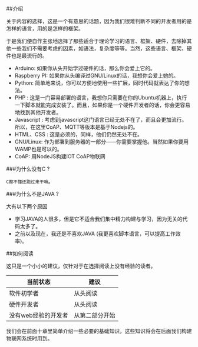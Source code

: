 ##介绍

关于内容的选择，这是一个有意思的话题，因为我们很难判断不同的开发者用的是怎样的语言，用的是怎样的框架。

于是我们便自作主张地选择了那些适合于理论学习的语言、框架、硬件，去除掉其他一些我们不需要考虑的因素，如语法，复杂度等等。当然，这些语言、框架、硬件也是最流行的。

- Arduino: 如果你从头开始学过硬件的话，那么你会爱上它的。
- Raspberry PI: 如果你从头编译过GNU/Linux的话，我想你会爱上她的。
- Python: 简单地来说，你可以方便地使用一些扩展，同时代码就表达了你的想法。
- PHP : 这是一门容易部署的语言，我想你只需要在你的Ubuntu机器上，执行一下脚本就能完成安装了。而且，如果你是一个硬件开发者的话，你会更容易地找到其他开发者。
- Javascript : 考虑到javascript这门语言已经无处不在了，而且会更加流行。所以，在这里CoAP、MQTT等版本是基于Nodejs的。
- HTML、CSS : 这是必须的，同样，他们仍然无处不在。
- GNU/Linux: 作为部署到服务器的一部分——你需要掌握他。当然如果你要用WAMP也是可以的。
- CoAP: 用NodeJS构建IOT CoAP物联网

###为什么没有C ?

``C都不懂还跑过来干嘛``。

###为什么不是JAVA ?

大有以下两个原因

- 学习JAVA的人很多，但是它不适合我们集中精力构建与学习，因为无关的代码太多了。
- 之前以及现在，我还是不喜欢JAVA (我更喜欢脚本语言，可以提高工作效率)。

##如何阅读

这只是一个小小的建议，仅针对于在选择阅读上没有经验的读者。

当前状态  | 建议 |
| ------- | -----|
软件初学者| 从头阅读
硬件开发者| 从头阅读
没有web经验的开发者| 从第二部分开始

我们会在前面十章里简单介绍一些必要的基础知识，这些知识将会在后面我们构建物联网系统时用到。

